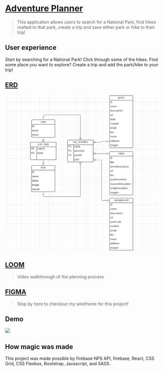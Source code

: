 # [Adventure Planner](https://adventure-planner-lb.netlify.app/)
> This application allows users to search for a National Park, find hikes realted to that park, create a trip and save either park or hike to their trip!

## User experience
Start by searching for a National Park! Click through some of the hikes. Find some place you want to explore? Create a trip and add the park/hike to your trip!

## [ERD](https://lucid.app/lucidchart/d6ea5c27-6468-41f9-974c-7f1e945f4d92/edit?beaconFlowId=A0D51951A237376C&page=0_0#)
![ERD](images/capstone-erd-image.png)

## [LOOM](https://www.loom.com/share/7acbcdd1e16d4225a66a6aef1523ed83)
> Video walkthrough of the planning process

## [FIGMA](https://www.figma.com/file/DUW61kGBXRGlTmFsXrGnor/NPS-Capstone?node-id=0%3A1)
> Stop by here to checkout my wireframe for this project!

## Demo
![](https://recordit.co/pDZPrqF2Jc.gif)

## How magic was made
This project was made possible by firebase NPS API, firebase, React, CSS Grid, CSS Flexbox, Bootstrap, Javascript, and SASS.

